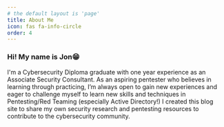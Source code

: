 ```yaml
---
# the default layout is 'page'
title: About Me
icon: fas fa-info-circle
order: 4
---
```


### Hi! My name is Jon😁

I'm a Cybersecurity Diploma graduate with one year experience as an Associate Security Consultant. As an aspiring pentester who believes in learning through practicing, I’m always open to gain new experiences and eager to challenge myself to learn new skills and techniques in Pentesting/Red Teaming (especially Active Directory!) I created this blog site to share my own security research and pentesting resources to contribute to the cybersecurity community.

